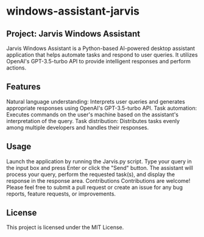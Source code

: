 # windows-assistant-jarvis
 
## Project: Jarvis Windows Assistant
Jarvis Windows Assistant is a Python-based AI-powered desktop assistant application that helps automate tasks and respond to user queries. It utilizes OpenAI's GPT-3.5-turbo API to provide intelligent responses and perform actions.

## Features
Natural language understanding: Interprets user queries and generates appropriate responses using OpenAI's GPT-3.5-turbo API.
Task automation: Executes commands on the user's machine based on the assistant's interpretation of the query.
Task distribution: Distributes tasks evenly among multiple developers and handles their responses.

## Usage
Launch the application by running the Jarvis.py script.
Type your query in the input box and press Enter or click the "Send" button.
The assistant will process your query, perform the requested task(s), and display the response in the response area.
Contributions
Contributions are welcome! Please feel free to submit a pull request or create an issue for any bug reports, feature requests, or improvements.

## License
This project is licensed under the MIT License.
